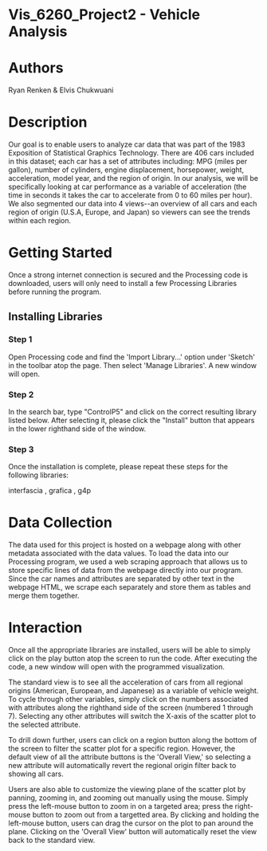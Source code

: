 # Vis_6260_Project2 - Vehicle Analysis

# Authors
Ryan Renken & Elvis Chukwuani


# Description
Our goal is to enable users to analyze car data that was part of the 1983 Exposition of Statistical Graphics Technology. There are 406 cars included in this dataset; each car has a set of attributes including: 
MPG (miles per gallon), number of cylinders, engine displacement, horsepower, weight, acceleration, model year, and the region of origin. In our analysis, we will be specifically looking at car performance as a variable of acceleration (the time in seconds it takes the car to accelerate from 0 to 60 miles per hour). We also segmented our data into 4 views--an overview of all cars and each region of origin (U.S.A, Europe, and Japan) so viewers can see the trends within each region.


# Getting Started
Once a strong internet connection is secured and the Processing code is downloaded, users will only need to install a few Processing Libraries before running the program.

## Installing Libraries
### Step 1
Open Processing code and find the 'Import Library...' option under 'Sketch' in the toolbar atop the page. Then select 'Manage Libraries'. A new window will open.
### Step 2
In the search bar, type "ControlP5" and click on the correct resulting library listed below. After selecting it, please click the "Install" button that appears in the lower righthand side of the window.
### Step 3
Once the installation is complete, please repeat these steps for the following libraries:

interfascia , 
grafica , 
g4p  


# Data Collection
The data used for this project is hosted on a webpage along with other metadata associated with the data values. To load the data into our Processing program, we used a web scraping approach that allows us to store specific lines of data from the webpage directly into our program. Since the car names and attributes are separated by other text in the webpage HTML, we scrape each separately and store them as tables and merge them together.


# Interaction
Once all the appropriate libraries are installed, users will be able to simply click on the play button atop the screen to run the code. After executing the code, a new window will open with the programmed visualization.

The standard view is to see all the acceleration of cars from all regional origins (American, European, and Japanese) as a variable of vehicle weight. To cycle through other variables, simply click on the numbers associated with attributes along the righthand side of the screen (numbered 1 through 7). Selecting any other attributes will switch the X-axis of the scatter plot to the selected attribute. 

To drill down further, users can click on a region button along the bottom of the screen to filter the scatter plot for a specific region. However, the default view of all the attribute buttons is the 'Overall View,' so selecting a new attribute will automatically revert the regional origin filter back to showing all cars.

Users are also able to customize the viewing plane of the scatter plot by panning, zooming in, and zooming out manually using the mouse. Simply press the left-mouse button to zoom in on a targeted area; press the right-mouse button to zoom out from a targetted area. By clicking and holding the left-mouse button, users can drag the cursor on the plot to pan around the plane. Clicking on the 'Overall View' button will automatically reset the view back to the standard view.





